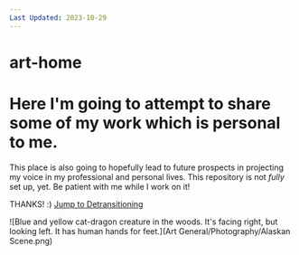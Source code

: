```yaml
---
Last Updated: 2023-10-29
---
```


# art-home
# Here I'm going to attempt to share some of my work which is personal to me.

This place is also going to hopefully lead to future prospects in projecting my voice in my professional and personal lives.
This repository is not *fully* set up, yet. Be patient with me while I work on it!

THANKS! :)
[Jump to Detransitioning](https://rivers-many-edge.github.io/art-home/Detransitioning)

![Blue and yellow cat-dragon creature in the woods. It's facing right, but looking left. It has human hands for feet.](Art General/Photography/Alaskan Scene.png)
